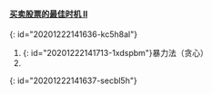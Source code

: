 #### [买卖股票的最佳时机 II](https://leetcode-cn.com/problems/best-time-to-buy-and-sell-stock-ii/)
{: id="20201222141636-kc5h8al"}

1. {: id="20201222141713-1xdspbm"}暴力法（贪心）
1.
{: id="20201222141637-secbl5h"}
